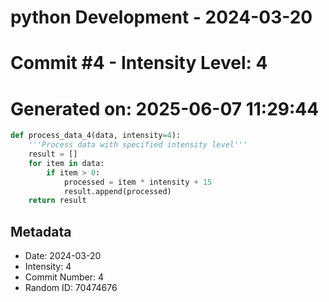 ﻿# python Development - 2024-03-20
# Commit #4 - Intensity Level: 4
# Generated on: 2025-06-07 11:29:44
```python
def process_data_4(data, intensity=4):
    '''Process data with specified intensity level'''
    result = []
    for item in data:
        if item > 0:
            processed = item * intensity + 15
            result.append(processed)
    return result
```
## Metadata
- Date: 2024-03-20
- Intensity: 4
- Commit Number: 4
- Random ID: 70474676
